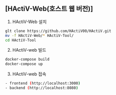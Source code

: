 ## [HActiV-Web(호스트 웹 버전)]

  1. HActiV-Web 설치
  ```bash
  glt clone https://github.com/HActiV00/HActiV.git
  mv -f HActiV-Web/* HActiV-Tool/
  cd HActiV-Tool  
  ```

  2. HActiV-web 빌드
  ```bash
  docker-compose build
  docker-compose up
  ```

  3. HActiV-web 접속
  ```bash
  - frontend (http://localhost:3000)
  - backend (http://localhost:8080)
  ```
